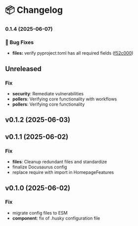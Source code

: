 # 📦 Changelog
### 0.1.4 (2025-06-07)


### 🐛 Bug Fixes

* **files:** verify pyproject.toml has all required fields ([f52c000](https://github.com/finsite/stock-dashboard-ui/commit/f52c00028a2fe30b552be115fd3e0b451d5d93c7))

## Unreleased

### Fix

- **security**: Remediate vulnerabilities
- **pollers**: Verifying core functionality with workflows
- **pollers**: Verifying core functionality

## v0.1.2 (2025-06-03)

## v0.1.1 (2025-06-02)

### Fix

- **files**: Cleanup redundant files and standardize
- finalize Docusaurus config
- replace require with import in HomepageFeatures

## v0.1.0 (2025-06-02)

### Fix

- migrate config files to ESM
- **component**: fix of .husky configuration file
